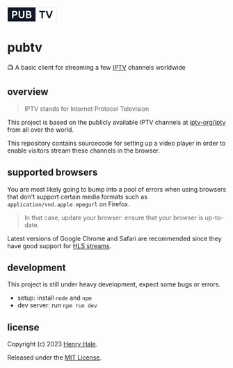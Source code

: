 ![](./public/logo.png)

# pubtv
📺 A basic client for streaming a few [IPTV](https://en.wikipedia.org/wiki/Internet_Protocol_television) channels worldwide

## overview

>IPTV stands for Internet Protocol Television

This project is based on the publicly available IPTV channels at [iptv-org/iptv](https://github.com/iptv-org/iptv) from all over the world.

This repository contains sourcecode for setting up a video player in order
to enable visitors stream these channels in the browser.

## supported browsers

You are most likely going to bump into a pool of errors when using browsers
that don't support certain media formats such as `application/vnd.apple.mpegurl` on Firefox.

>In that case, update your browser: ensure that your browser is up-to-date.

Latest versions of Google Chrome and Safari are recommended since they have good support for [HLS streams](https://en.wikipedia.org/wiki/HTTP_Live_Streaming).

## development

This project is still under heavy development, expect some bugs or errors.

- setup: install `node` and `npm`
- dev server: run `npm run dev`

## license

Copyright (c) 2023 [Henry Hale](https://github.com/henryhale).

Released under the [MIT License](./LICENSE.md).

